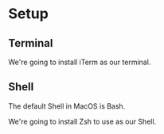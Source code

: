 # Setup


## Terminal
We're going to install iTerm as our terminal.



## Shell
The default Shell in MacOS is Bash.

We're going to install Zsh to use as our Shell.

